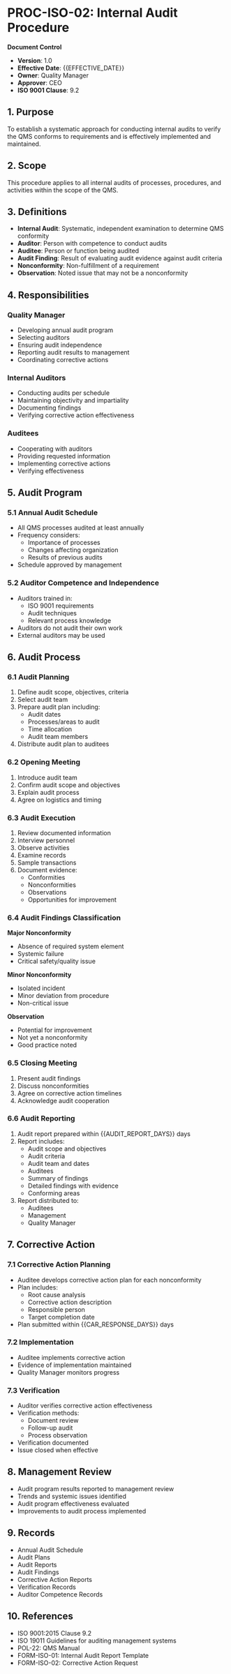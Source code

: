 # PROC-ISO-02: Internal Audit Procedure

**Document Control**
- **Version**: 1.0
- **Effective Date**: {{EFFECTIVE_DATE}}
- **Owner**: Quality Manager
- **Approver**: CEO
- **ISO 9001 Clause**: 9.2

## 1. Purpose
To establish a systematic approach for conducting internal audits to verify the QMS conforms to requirements and is effectively implemented and maintained.

## 2. Scope
This procedure applies to all internal audits of processes, procedures, and activities within the scope of the QMS.

## 3. Definitions
- **Internal Audit**: Systematic, independent examination to determine QMS conformity
- **Auditor**: Person with competence to conduct audits
- **Auditee**: Person or function being audited
- **Audit Finding**: Result of evaluating audit evidence against audit criteria
- **Nonconformity**: Non-fulfillment of a requirement
- **Observation**: Noted issue that may not be a nonconformity

## 4. Responsibilities

### Quality Manager
- Developing annual audit program
- Selecting auditors
- Ensuring audit independence
- Reporting audit results to management
- Coordinating corrective actions

### Internal Auditors
- Conducting audits per schedule
- Maintaining objectivity and impartiality
- Documenting findings
- Verifying corrective action effectiveness

### Auditees
- Cooperating with auditors
- Providing requested information
- Implementing corrective actions
- Verifying effectiveness

## 5. Audit Program

### 5.1 Annual Audit Schedule
- All QMS processes audited at least annually
- Frequency considers:
  - Importance of processes
  - Changes affecting organization
  - Results of previous audits
- Schedule approved by management

### 5.2 Auditor Competence and Independence
- Auditors trained in:
  - ISO 9001 requirements
  - Audit techniques
  - Relevant process knowledge
- Auditors do not audit their own work
- External auditors may be used

## 6. Audit Process

### 6.1 Audit Planning
1. Define audit scope, objectives, criteria
2. Select audit team
3. Prepare audit plan including:
   - Audit dates
   - Processes/areas to audit
   - Time allocation
   - Audit team members
4. Distribute audit plan to auditees

### 6.2 Opening Meeting
1. Introduce audit team
2. Confirm audit scope and objectives
3. Explain audit process
4. Agree on logistics and timing

### 6.3 Audit Execution
1. Review documented information
2. Interview personnel
3. Observe activities
4. Examine records
5. Sample transactions
6. Document evidence:
   - Conformities
   - Nonconformities
   - Observations
   - Opportunities for improvement

### 6.4 Audit Findings Classification

**Major Nonconformity**
- Absence of required system element
- Systemic failure
- Critical safety/quality issue

**Minor Nonconformity**
- Isolated incident
- Minor deviation from procedure
- Non-critical issue

**Observation**
- Potential for improvement
- Not yet a nonconformity
- Good practice noted

### 6.5 Closing Meeting
1. Present audit findings
2. Discuss nonconformities
3. Agree on corrective action timelines
4. Acknowledge audit cooperation

### 6.6 Audit Reporting
1. Audit report prepared within {{AUDIT_REPORT_DAYS}} days
2. Report includes:
   - Audit scope and objectives
   - Audit criteria
   - Audit team and dates
   - Auditees
   - Summary of findings
   - Detailed findings with evidence
   - Conforming areas
3. Report distributed to:
   - Auditees
   - Management
   - Quality Manager

## 7. Corrective Action

### 7.1 Corrective Action Planning
- Auditee develops corrective action plan for each nonconformity
- Plan includes:
  - Root cause analysis
  - Corrective action description
  - Responsible person
  - Target completion date
- Plan submitted within {{CAR_RESPONSE_DAYS}} days

### 7.2 Implementation
- Auditee implements corrective action
- Evidence of implementation maintained
- Quality Manager monitors progress

### 7.3 Verification
- Auditor verifies corrective action effectiveness
- Verification methods:
  - Document review
  - Follow-up audit
  - Process observation
- Verification documented
- Issue closed when effective

## 8. Management Review
- Audit program results reported to management review
- Trends and systemic issues identified
- Audit program effectiveness evaluated
- Improvements to audit process implemented

## 9. Records
- Annual Audit Schedule
- Audit Plans
- Audit Reports
- Audit Findings
- Corrective Action Reports
- Verification Records
- Auditor Competence Records

## 10. References
- ISO 9001:2015 Clause 9.2
- ISO 19011 Guidelines for auditing management systems
- POL-22: QMS Manual
- FORM-ISO-01: Internal Audit Report Template
- FORM-ISO-02: Corrective Action Request
